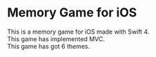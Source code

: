 <h1>Memory Game for iOS</h1>

This is a memory game for iOS made with Swift 4.<br>
This game has implemented MVC.<br>
This game has got 6 themes.<br>

